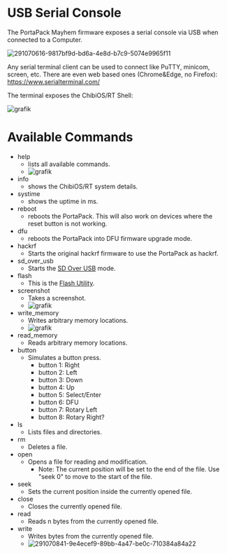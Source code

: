 # USB Serial Console

The PortaPack Mayhem firmware exposes a serial console via USB when connected to a Computer.

![291070616-9817bf9d-bd6a-4e8d-b7c9-5074e9965f11](https://github.com/eried/portapack-mayhem/assets/13151053/f00a2a55-0116-4390-b5f4-cb11c4fb262a)

Any serial terminal client can be used to connect like PuTTY, minicom, screen, etc. There are even web based ones (Chrome&Edge, no Firefox): https://www.serialterminal.com/

The terminal exposes the ChibiOS/RT Shell:

![grafik](https://github.com/eried/portapack-mayhem/assets/13151053/0642485a-ff13-4386-a1f4-4516d654d8dc)

# Available Commands
* help
  * lists all available commands.
  * ![grafik](https://github.com/eried/portapack-mayhem/assets/13151053/80e42df3-3db7-4804-bdd7-5e33015781ee)
* info
  * shows the ChibiOS/RT system details.
* systime
  * shows the uptime in ms.
* reboot
  * reboots the PortaPack. This will also work on devices where the reset button is not working.
* dfu
  * reboots the PortaPack into DFU firmware upgrade mode.
* hackrf
  * Starts the original hackrf firmware to use the PortaPack as hackrf.
* sd_over_usb
  * Starts the [SD Over USB](SD-Over-USB) mode.
* flash
  * This is the [Flash Utility](Flash-Utility).
* screenshot
  * Takes a screenshot.
  * ![grafik](https://github.com/eried/portapack-mayhem/assets/13151053/1c5278a9-3977-4bf7-8043-44cc524e8b83)
* write_memory
  * Writes arbitrary memory locations.
  * ![grafik](https://github.com/eried/portapack-mayhem/assets/13151053/6d655d31-8de4-4c70-aa30-e0540583c236)
* read_memory
  * Reads arbitrary memory locations. 
* button
  * Simulates a button press.
    * button 1: Right
    * button 2: Left
    * button 3: Down
    * button 4: Up
    * button 5: Select/Enter
    * button 6: DFU
    * button 7: Rotary Left
    * button 8: Rotary Right?
* ls
  * Lists files and directories.
* rm
  * Deletes a file.
* open
  * Opens a file for reading and modification.
    * Note: The current position will be set to the end of the file. Use "seek 0" to move to the start of the file.
* seek
  * Sets the current position inside the currently opened file.
* close
  * Closes the currently opened file.
* read
  * Reads n bytes from the currently opened file.
* write
  * Writes bytes from the currently opened file.
  * ![291070841-9e4ecef9-89bb-4a47-be0c-710384a84a22](https://github.com/eried/portapack-mayhem/assets/13151053/b7156f62-537a-4a7b-9d76-0c197992a040)
